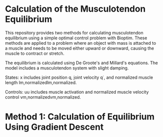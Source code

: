# Calculation of the Musculotendon Equilibrium

This repository provides two methods for calculating musculotendon equilibrium using a simple optimal control problem with Bioptim. These methods are applied to a problem where an object with mass is attached to a muscle and needs to be moved either upward or downward, causing the muscle to contract or stretch.

The equilibrium is calculated using De Groote's and Millard's equations. The model includes a musculotendon system with slight damping.

States: x includes joint position q, joint velocity q˙​, and normalized muscle length lm,normalizedlm,normalized​.

Controls: uu includes muscle activation and normalized muscle velocity control vm,normalizedvm,normalized​.

# Method 1: Calculation of Equilibrium Using Gradient Descent

